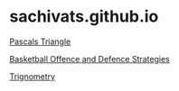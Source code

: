 # sachivats.github.io

[Pascals Triangle](https://sachivats.github.io/pascalstriangle.github.io/)

[Basketball Offence and Defence Strategies](https://sachivats.github.io/Basketball-Offence-and-Defence-Strategies/)

[Trignometry](https://sachivats.github.io/trignometry/)
